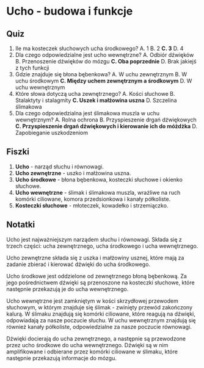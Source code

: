  Ucho - budowa i funkcje
=====================

Quiz
---

1. Ile ma kosteczek słuchowych ucha środkowego?
A. 1
B. 2
**C. 3**
D. 4
2. Dla czego odpowiedzialne jest ucho wewnętrzne?
A. Odbiór dźwięków
B. Przenoszenie dźwięków do mózgu
**C. Oba poprzednie**
D. Brak jakiejś z tych funkcji
3. Gdzie znajduje się błona bębenkowa?
A. W uchu zewnętrznym
B. W uchu środkowym
**C. Między uchem zewnętrznym a środkowym**
D. W uchu wewnętrznym
4. Które słowa dotyczą ucha zewnętrznego?
A. Kości słuchowe
B. Stalaktyty i stalagmity
**C. Uszek i małżowina uszna**
D. Szczelina ślimakowa
5. Dla czego odpowiedzialna jest ślimakowa muszla w uchu wewnętrznym?
A. Rolna ochrona
B. Przyspieszenie drgań dźwiękowych
**C. Przyspieszenie drgań dźwiękowych i kierowanie ich do móżdżka**
D. Zapobieganie uszkodzeniom

Fiszki
------

1. **Ucho** - narząd słuchu i równowagi.
2. **Ucho zewnętrzne** - uszko i małżowina uszna.
3. **Ucho środkowe** - błona bębenkowa, kosteczki słuchowe i okienko słuchowe.
4. **Ucho wewnętrzne** - ślimak i ślimakowa muszla, wrażliwe na ruch komórki ciliowane, komora przedsionkowa i kanały półkoliste.
5. **Kosteczki słuchowe** - młoteczek, kowadełko i strzemiączko.

Notatki
------

Ucho jest najważniejszym narządem słuchu i równowagi. Składa się z trzech części: ucha zewnętrznego, ucha środkowego i ucha wewnętrznego.

Ucho zewnętrzne składa się z uszka i małżowiny usznej, które mają za zadanie zbierać i kierować dźwięki do ucha środkowego.

Ucho środkowe jest oddzielone od zewnętrznego błoną bębenkową. Za jego pośrednictwem dźwięki są przenoszone na kosteczki słuchowe, które następnie przekazują je do ucha wewnętrznego.

Ucho wewnętrzne jest zamkniętym w kości skrzydłowej przewodem słuchowym, w którym znajduje się ślimak - zwinięty przewód zakończony kalurą. W ślimaku znajdują się komórki ciliowane, które reagują na dźwięki, odpowiadają za nasze poczucie słuchu. W uchu wewnętrznym znajdują się również kanały półkoliste, odpowiedzialne za nasze poczucie równowagi.

Dźwięki docierają do ucha zewnętrznego, a następnie są przewodzone przez ucho środkowe do ucha wewnętrznego. Dźwięki są w nim amplifikowane i odbierane przez komórki ciliowane w ślimaku, które następnie przekazują informacje do mózgu.
